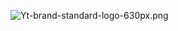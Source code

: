 ![Yt-brand-standard-logo-630px.png‎](Yt-brand-standard-logo-630px.png‎
"Yt-brand-standard-logo-630px.png‎")
